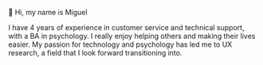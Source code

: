👋 Hi, my name is Miguel

I have 4 years of experience in customer service and technical support, with a BA in psychology. I really enjoy helping others and making their lives easier. My passion for technology and psychology has led me to UX research, a field that I look forward transitioning into.  

<!---
miguelac123/miguelac123 is a ✨ special ✨ repository because its `README.md` (this file) appears on your GitHub profile.
You can click the Preview link to take a look at your changes.
--->
